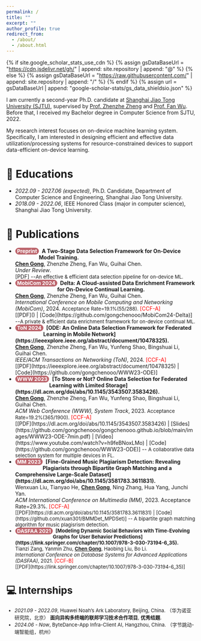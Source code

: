 ```yaml
---
permalink: /
title: ""
excerpt: ""
author_profile: true
redirect_from: 
  - /about/
  - /about.html
---
```


<style>
.pubtitle{
    background: #BD666D;
    color: white;
    font-size: 13.5px;
    padding: 1px 5px 1px 5px;
    border-radius: 10px;
    float: left;
    font-weight: bold;
}
.font-bold{
    font-weight:bold;
}
</style>


{% if site.google_scholar_stats_use_cdn %}
{% assign gsDataBaseUrl = "https://cdn.jsdelivr.net/gh/" | append: site.repository | append: "@" %}
{% else %}
{% assign gsDataBaseUrl = "https://raw.githubusercontent.com/" | append: site.repository | append: "/" %}
{% endif %}
{% assign url = gsDataBaseUrl | append: "google-scholar-stats/gs_data_shieldsio.json" %}

<span class='anchor' id='about-me'></span>

I am currently a second-year Ph.D. candidate at [Shanghai Jiao Tong University (SJTU)](https://en.sjtu.edu.cn/), supervised by [Prof. Zhenzhe Zheng](https://zhengzhenzhe220.github.io/) and [Prof. Fan Wu](https://www.cs.sjtu.edu.cn/~fwu/). 
Before that, I received my Bachelor degree in Computer Science from SJTU, 2022.

My research interest focuses on on-device machine learning system. 
Specifically, I am interested in designing efficient and effective data utilization/processing systems for resource-constrained devices to support data-efficient on-device learning.

# 📖 Educations
- *2022.09 - 2027.06 (expected)*, Ph.D. Candidate, Department of Computer Science and Engineering, Shanghai Jiao Tong University. 
- *2018.09 - 2022.06*, IEEE Honored Class (major in computer science), Shanghai Jiao Tong University. 

<span class='anchor' id='publications'></span>

# 📝 Publications 

- <div class="pubtitle">Preprint</div> &nbsp; <b>A Two-Stage Data Selection Framework for On-Device Model Training.</b> <br /> <b><u>Chen Gong</u></b>, Zhenzhe Zheng, Fan Wu, Guihai Chen. <br /> <i>Under Review</i>. <br /> [PDF] --<font size=2>An effective & efficient data selection pipeline for on-device ML.</font>

- <div class="pubtitle">MobiCom 2024</div> &nbsp; <b>Delta: A Cloud-assisted Data Enrichment Framework for On-Device Continual Learning.</b> <br /> <b><u>Chen Gong</u></b>, Zhenzhe Zheng, Fan Wu, Guihai Chen. <br /> <i>International Conference on Mobile Computing and Networking (MobiCom)</i>, 2024. <font size=2> Acceptance Rate=19.1%(55/288).</font> <font color="Red">[CCF-A]</font> <br /> [[PDF]() | [Code](https://github.com/gongchenooo/MobiCom24-Delta)] --<font size=2>A private & efficient data enrichment framework for on-device continual ML.</font>

- <div class="pubtitle">ToN 2024</div> &nbsp; <b>[ODE: An Online Data Selection Framework for Federated Learning in Mobile Network](https://ieeexplore.ieee.org/abstract/document/10478325).</b> <br /> <b><u>Chen Gong</u></b>, Zhenzhe Zheng, Fan Wu, Yunfeng Shao, Bingshuai Li, Guihai Chen. <br /> <i>IEEE/ACM Transactions on Networking (ToN)</i>, 2024. <font color="Red">[CCF-A]</font> <br /> [[PDF](https://ieeexplore.ieee.org/abstract/document/10478325) | [Code](https://github.com/gongchenooo/WWW23-ODE)]

- <div class="pubtitle">WWW 2023</div> &nbsp; <b>[To Store or Not? Online Data Selection for Federated Learning with Limited Storage](https://dl.acm.org/doi/abs/10.1145/3543507.3583426).</b> <br /> <b><u>Chen Gong</u></b>, Zhenzhe Zheng, Fan Wu, Yunfeng Shao, Bingshuai Li, Guihai Chen. <br /> <i>ACM Web Conference (WWW), System Track</i>, 2023. <font size=2>Acceptance Rate=19.2%(365/1900).</font> <font color="Red">[CCF-A]</font> <br /> [[PDF](https://dl.acm.org/doi/abs/10.1145/3543507.3583426) | [Slides](https://github.com/gongchenooo/gongchenooo.github.io/blob/main/images/WWW23-ODE-7min.pdf) | [Video](https://www.youtube.com/watch?v=h9feBNoxLMo) | [Code](https://github.com/gongchenooo/WWW23-ODE)] -- <font size=2>A collaborative data selection system for multiple devices in FL.</font>

- <div class="pubtitle">MM 2023</div> &nbsp; <b>[Fine-Grained Music Plagiarism Detection: Revealing Plagiarists through Bipartite Graph Matching and a Comprehensive Large-Scale Dataset](https://dl.acm.org/doi/abs/10.1145/3581783.3611831).</b> <br /> Wenxuan Liu, Tianyao He, <b><u>Chen Gong</u></b>, Ning Zhang, Hua Yang, Junchi Yan. <br /> <i>ACM International Conference on Multimedia (MM)</i>, 2023. Acceptance Rate=29.3%.</font> <font color="Red">[CCF-A]</font> <font size=2> <br /> [[PDF](https://dl.acm.org/doi/abs/10.1145/3581783.3611831) | [Code](https://github.com/xuan301/BMMDet_MPDSet)] -- <font size=2>A bipartite graph matching algorithm for music plagisrism detection.</font>

- <div class="pubtitle">DASFAA 2021</div> &nbsp; <b>[Modeling Dynamic Social Behaviors with Time-Evolving Graphs for User Behavior Predictions](https://link.springer.com/chapter/10.1007/978-3-030-73194-6_35).</b> <br /> Tianzi Zang, Yanmin Zhu, <b><u>Chen Gong</u></b>, Haobing Liu, Bo Li. <br /> <i>International Conference on Database Systems for Advanced Applications (DASFAA)</i>, 2021. <font color="Red">[CCF-B]</font> <br /> [[PDF](https://link.springer.com/chapter/10.1007/978-3-030-73194-6_35)] 


# 💻 Internships
- *2021.09 - 2022.09*, Huawei Noah’s Ark Laboratory, Beijing, China. （华为诺亚研究院，北京）  **面向异构多终端的联邦学习技术合作项目**, **优秀结题**.
- *2024.06 - Now*, ByteDance-App Infra-Client AI, Hangzhou, China. （字节跳动-端智能组，杭州）
